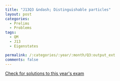 ```yaml
---
title: "J13Q3 &ndash; Distinguishable particles"
layout: post
categories:
  - Prelims
  - Problems
tags:
  - QM
  - J13
  - Eigenstates

permalink: /:categories/:year/:month/Q3:output_ext
comments: false
---
```

<object data="2013J3Q.pdf" type="application/pdf" width="100%" height="500"></object>
<div class="message"><a href='https://princetonprelim.com/prelim/29/'>Check for solutions to this year's exam</a></div>